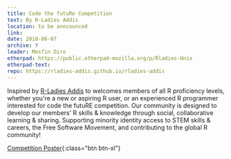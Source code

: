 ```yaml
---
title: Code the futuRe Competition
text: By R-Ladies Addis
location: to be anncounced
link:
date: 2018-06-07
archive: Y  
leader: Mesfin Diro
etherpad: https://public.etherpad-mozilla.org/p/Rladies-Unix
etherpad-text: 
repo: https://rladies-addis.github.io/rladies-addis
---
```


Inspired by [R-Ladies Addis]( https://rladies-addis.github.io/rladies-addis) 
to welcomes members of all R proficiency levels, whether you're a new or aspiring R user, or an experienced R programmer interested for code the futuRE competition. Our community is designed to develop our members' R skills & knowledge through social, collaborative learning & sharing. Supporting minority identity access to STEM skills & careers, the Free Software Movement, and contributing to the global R community!

[Competition Poster](img/R-Ladies_competition_poster_final%20.pdf){:class="btn btn-xl"} 


